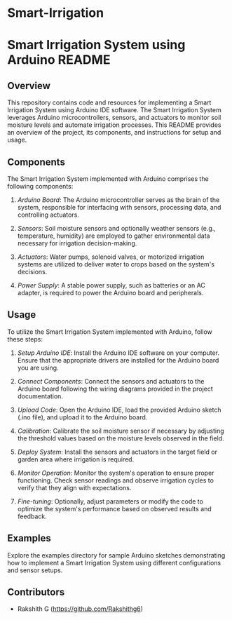 # Smart-Irrigation

# Smart Irrigation System using Arduino README

## Overview
This repository contains code and resources for implementing a Smart Irrigation System using Arduino IDE software. The Smart Irrigation System leverages Arduino microcontrollers, sensors, and actuators to monitor soil moisture levels and automate irrigation processes. This README provides an overview of the project, its components, and instructions for setup and usage.

## Components
The Smart Irrigation System implemented with Arduino comprises the following components:

1. *Arduino Board*: The Arduino microcontroller serves as the brain of the system, responsible for interfacing with sensors, processing data, and controlling actuators.

2. *Sensors*: Soil moisture sensors and optionally weather sensors (e.g., temperature, humidity) are employed to gather environmental data necessary for irrigation decision-making.

3. *Actuators*: Water pumps, solenoid valves, or motorized irrigation systems are utilized to deliver water to crops based on the system's decisions.

4. *Power Supply*: A stable power supply, such as batteries or an AC adapter, is required to power the Arduino board and peripherals.

## Usage
To utilize the Smart Irrigation System implemented with Arduino, follow these steps:

1. *Setup Arduino IDE*: Install the Arduino IDE software on your computer. Ensure that the appropriate drivers are installed for the Arduino board you are using.

2. *Connect Components*: Connect the sensors and actuators to the Arduino board following the wiring diagrams provided in the project documentation.

3. *Upload Code*: Open the Arduino IDE, load the provided Arduino sketch (.ino file), and upload it to the Arduino board.

4. *Calibration*: Calibrate the soil moisture sensor if necessary by adjusting the threshold values based on the moisture levels observed in the field.

5. *Deploy System*: Install the sensors and actuators in the target field or garden area where irrigation is required.

6. *Monitor Operation*: Monitor the system's operation to ensure proper functioning. Check sensor readings and observe irrigation cycles to verify that they align with expectations.

7. *Fine-tuning*: Optionally, adjust parameters or modify the code to optimize the system's performance based on observed results and feedback.

## Examples
Explore the examples directory for sample Arduino sketches demonstrating how to implement a Smart Irrigation System using different configurations and sensor setups.

## Contributors
- Rakshith G (https://github.com/Rakshithg6)
